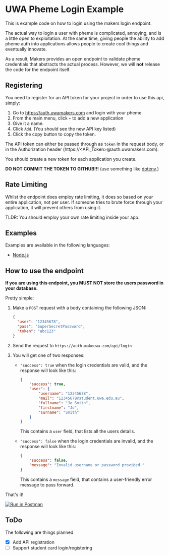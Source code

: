 # UWA Pheme Login Example
This is example code on how to login using the makers login endpoint.

The actual way to login a user with pheme is complicated, annoying, and is a little open to exploitation. 
At the same time, giving people the ability to add pheme auth into applications allows people to create
cool things and eventually innovate.

As a result, Makers provides an open endpoint to validate pheme credentials that abstracts the actual process. 
However, we will **not** release the code for the endpoint itself.

## Registering 

You need to register for an API token for your project in order to use this api, simply:
1. Go to https://auth.uwamakers.com and login with your pheme. 
2. From the main menu, click `+` to add a new application
3. Give it a name.
4. Click `Add`. (You should see the new API key listed)
5. Click the copy button to copy the token.

The API token can either be passed through as `token` in the request body, or in the Authorization header (https://<API_Token>@auth.uwamakers.com). 

You should create a new token for each application you create.

**DO NOT COMMIT THE TOKEN TO GITHUB!!!** (use something like [dotenv](https://github.com/motdotla/dotenv).)

## Rate Limiting

Whilst the endpoint does employ rate limiting, it does so based on your entire application, not per user. If someone tries to brute force through your application, it will prevent others from using it.

TLDR: You should employ your own rate limiting inside your app.

## Examples

Examples are available in the following languages:

- [Node.js](./examples/node/)

## How to use the endpoint

**If you are using this endpoint, you MUST NOT store the users password in your database.**

Pretty simple:

1. Make a `POST` request with a body containing the following JSON:
    ```json
    {
      "user": "12345678",
      "pass": "SuperSecretPassword",
      "token": "abc123"
    }
    ```
2. Send the request to `https://auth.makeuwa.com/api/login`

3. You will get one of two responses:

   - `"success": true` when the login credentials are valid, and the response will look like this:
        ```json
        {
            "success": true,
            "user": {
                "username": "12345678",
                "mail": "12345678@student.uwa.edu.au",
                "fullname": "Jo Smith",
                "firstname": "Jo",
                "surname": "Smith"
            }
        }
        ```
        This contains a `user` field, that lists all the users details.
        
   - `"success": false` when the login credentials are invalid, and the response will look like this:
        ```json
        {
            "success": false,
            "message": "Invalid username or password provided."
        }
        ```
        This contains a `message` field, that contains a user-friendly error message to pass forward.
        
That's it!


[![Run in Postman](https://run.pstmn.io/button.svg)](https://app.getpostman.com/run-collection/81dc1e750afff5cc3774)

## ToDo
The following are things planned 

  - [x] Add API registration
  - [ ] Support student card login/registering
